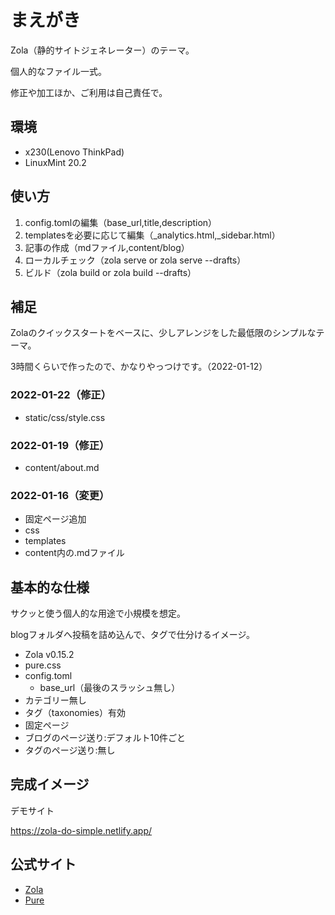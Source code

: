 # まえがき

Zola（静的サイトジェネレーター）のテーマ。

個人的なファイル一式。

修正や加工ほか、ご利用は自己責任で。


## 環境

- x230(Lenovo ThinkPad)
- LinuxMint 20.2


## 使い方

1. config.tomlの編集（base_url,title,description）
2. templatesを必要に応じて編集（_analytics.html,_sidebar.html）
3. 記事の作成（mdファイル,content/blog）
4. ローカルチェック（zola serve or zola serve --drafts）
5. ビルド（zola build or zola build --drafts）


## 補足

Zolaのクイックスタートをベースに、少しアレンジをした最低限のシンプルなテーマ。

3時間くらいで作ったので、かなりやっつけです。（2022-01-12）


### 2022-01-22（修正）

- static/css/style.css


### 2022-01-19（修正）

- content/about.md


### 2022-01-16（変更）

- 固定ページ追加
- css
- templates
- content内の.mdファイル


## 基本的な仕様

サクッと使う個人的な用途で小規模を想定。

blogフォルダへ投稿を詰め込んで、タグで仕分けるイメージ。

- Zola v0.15.2
- pure.css
- config.toml
	- base_url（最後のスラッシュ無し）
- カテゴリー無し
- タグ（taxonomies）有効
- 固定ページ
- ブログのページ送り:デフォルト10件ごと
- タグのページ送り:無し


## 完成イメージ

デモサイト

https://zola-do-simple.netlify.app/


## 公式サイト

- [Zola](https://www.getzola.org/)
- [Pure](https://purecss.io/)

